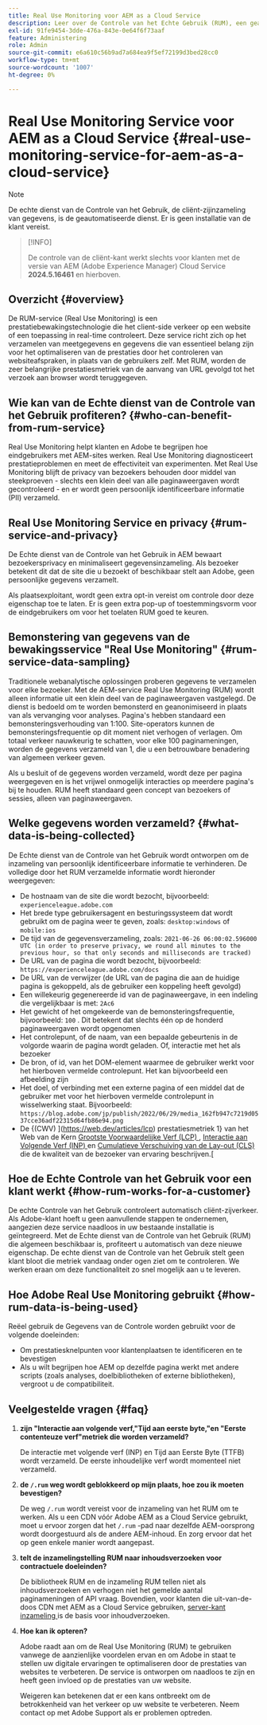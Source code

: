 ```yaml
---
title: Real Use Monitoring voor AEM as a Cloud Service
description: Leer over de Controle van het Echte Gebruik (RUM), een geautomatiseerde dienst die toestaat om de cliënt-zijinzameling van gegevens te controleren.
exl-id: 91fe9454-3dde-476a-843e-0e64f6f73aaf
feature: Administering
role: Admin
source-git-commit: e6a610c56b9ad7a684ea9f5ef72199d3bed28cc0
workflow-type: tm+mt
source-wordcount: '1007'
ht-degree: 0%

---
```


# Real Use Monitoring Service voor AEM as a Cloud Service {#real-use-monitoring-service-for-aem-as-a-cloud-service}

>[!NOTE]
>
>De echte dienst van de Controle van het Gebruik, de cliënt-zijinzameling van gegevens, is de geautomatiseerde dienst. Er is geen installatie van de klant vereist.

>[!INFO]
>
>De controle van de cliënt-kant werkt slechts voor klanten met de versie van AEM (Adobe Experience Manager) Cloud Service **2024.5.16461** en hierboven.

## Overzicht {#overview}

De RUM-service (Real Use Monitoring) is een prestatiebewakingstechnologie die het client-side verkeer op een website of een toepassing in real-time controleert. Deze service richt zich op het verzamelen van meetgegevens en gegevens die van essentieel belang zijn voor het optimaliseren van de prestaties door het controleren van websiteafspraken, in plaats van de gebruikers zelf. Met RUM, worden de zeer belangrijke prestatiesmetriek van de aanvang van URL gevolgd tot het verzoek aan browser wordt teruggegeven.

## Wie kan van de Echte dienst van de Controle van het Gebruik profiteren? {#who-can-benefit-from-rum-service}

Real Use Monitoring helpt klanten en Adobe te begrijpen hoe eindgebruikers met AEM-sites werken. Real Use Monitoring diagnosticeert prestatieproblemen en meet de effectiviteit van experimenten. Met Real Use Monitoring blijft de privacy van bezoekers behouden door middel van steekproeven - slechts een klein deel van alle paginaweergaven wordt gecontroleerd - en er wordt geen persoonlijk identificeerbare informatie (PII) verzameld.

## Real Use Monitoring Service en privacy {#rum-service-and-privacy}

De Echte dienst van de Controle van het Gebruik in AEM bewaart bezoekersprivacy en minimaliseert gegevensinzameling. Als bezoeker betekent dit dat de site die u bezoekt of beschikbaar stelt aan Adobe, geen persoonlijke gegevens verzamelt.

Als plaatsexploitant, wordt geen extra opt-in vereist om controle door deze eigenschap toe te laten. Er is geen extra pop-up of toestemmingsvorm voor de eindgebruikers om voor het toelaten RUM goed te keuren.

## Bemonstering van gegevens van de bewakingsservice &quot;Real Use Monitoring&quot; {#rum-service-data-sampling}

Traditionele webanalytische oplossingen proberen gegevens te verzamelen voor elke bezoeker. Met de AEM-service Real Use Monitoring (RUM) wordt alleen informatie uit een klein deel van de paginaweergaven vastgelegd. De dienst is bedoeld om te worden bemonsterd en geanonimiseerd in plaats van als vervanging voor analyses. Pagina&#39;s hebben standaard een bemonsteringsverhouding van 1:100. Site-operators kunnen de bemonsteringsfrequentie op dit moment niet verhogen of verlagen. Om totaal verkeer nauwkeurig te schatten, voor elke 100 paginameningen, worden de gegevens verzameld van 1, die u een betrouwbare benadering van algemeen verkeer geven.

Als u besluit of de gegevens worden verzameld, wordt deze per pagina weergegeven en is het vrijwel onmogelijk interacties op meerdere pagina&#39;s bij te houden. RUM heeft standaard geen concept van bezoekers of sessies, alleen van paginaweergaven.

## Welke gegevens worden verzameld? {#what-data-is-being-collected}

De Echte dienst van de Controle van het Gebruik wordt ontworpen om de inzameling van persoonlijk identificeerbare informatie te verhinderen. De volledige door het RUM verzamelde informatie wordt hieronder weergegeven:

* De hostnaam van de site die wordt bezocht, bijvoorbeeld: `experienceleague.adobe.com`
* Het brede type gebruikersagent en besturingssysteem dat wordt gebruikt om de pagina weer te geven, zoals: `desktop:windows` of `mobile:ios`
* De tijd van de gegevensverzameling, zoals: `2021-06-26 06:00:02.596000 UTC (in order to preserve privacy, we round all minutes to the previous hour, so that only seconds and milliseconds are tracked)`
* De URL van de pagina die wordt bezocht, bijvoorbeeld: `https://experienceleague.adobe.com/docs`
* De URL van de verwijzer (de URL van de pagina die aan de huidige pagina is gekoppeld, als de gebruiker een koppeling heeft gevolgd)
* Een willekeurig gegenereerde id van de paginaweergave, in een indeling die vergelijkbaar is met: `2Ac6`
* Het gewicht of het omgekeerde van de bemonsteringsfrequentie, bijvoorbeeld: `100` . Dit betekent dat slechts één op de honderd paginaweergaven wordt opgenomen
* Het controlepunt, of de naam, van een bepaalde gebeurtenis in de volgorde waarin de pagina wordt geladen. Of, interactie met het als bezoeker
* De bron, of id, van het DOM-element waarmee de gebruiker werkt voor het hierboven vermelde controlepunt. Het kan bijvoorbeeld een afbeelding zijn
* Het doel, of verbinding met een externe pagina of een middel dat de gebruiker met voor het hierboven vermelde controlepunt in wisselwerking staat. Bijvoorbeeld: `https://blog.adobe.com/jp/publish/2022/06/29/media_162fb947c7219d0537cce36adf22315d64fb86e94.png`
* De {(CWV) ](https://web.dev/articles/lcp) prestatiesmetriek 1} van het Web van de Kern [ Grootste Voorwaardelijke Verf (LCP) ](https://web.dev/articles/lcp), [ Interactie aan Volgende Verf (INP) ](https://web.dev/articles/inp) en [ Cumulatieve Verschuiving van de Lay-out (CLS) ](https://web.dev/articles/cls) die de kwaliteit van de bezoeker van ervaring beschrijven.[

## Hoe de Echte Controle van het Gebruik voor een klant werkt {#how-rum-works-for-a-customer}

De echte Controle van het Gebruik controleert automatisch cliënt-zijverkeer. Als Adobe-klant hoeft u geen aanvullende stappen te ondernemen, aangezien deze service naadloos in uw bestaande installatie is geïntegreerd. Met de Echte dienst van de Controle van het Gebruik (RUM) die algemeen beschikbaar is, profiteert u automatisch van deze nieuwe eigenschap. De echte dienst van de Controle van het Gebruik stelt geen klant bloot die metriek vandaag onder ogen ziet om te controleren. We werken eraan om deze functionaliteit zo snel mogelijk aan u te leveren.

<!-- Alexandru: hiding temporarily, until we figure out where this needs to be linked to 

If you wish to leverage more insights with this new feature to optimize your digital experiences effortlessly, please see here (link to Row 99). -->

## Hoe Adobe Real Use Monitoring gebruikt {#how-rum-data-is-being-used}

Reëel gebruik de Gegevens van de Controle worden gebruikt voor de volgende doeleinden:

* Om prestatiesknelpunten voor klantenplaatsen te identificeren en te bevestigen
* Als u wilt begrijpen hoe AEM op dezelfde pagina werkt met andere scripts (zoals analyses, doelbibliotheken of externe bibliotheken), vergroot u de compatibiliteit.
<!--
## Limitations and understanding variance in page views and performance metrics {#limitations-and-understanding-variance-in-page-views-and-performance-metrics}

Here are key considerations for customers to keep in mind when interpreting their RUM data:

1. **Tracker blockers**

   * End-users employing tracker blockers or privacy extensions can impede RUM data collection, as these tools restrict the tracking scripts' execution. This restriction may lead to underreported page views and user interactions, creating a discrepancy between actual site activity and the data captured by RUM.

1. **Limitations in capturing headless API/JSON calls**

   * RUM data service focuses on the client-side experience and doesn't capture the backend API or JSON calls made from a non-AEM headless app at this time. The exclusion of these calls from RUM service data creates variances from the content requests measured by CDN Analytics.
-->

## Veelgestelde vragen {#faq}

<!-- REMOVED THIS FAQ AS PER EMAIL REQUEST FROM SHWETA DUA, SEPTEMBER 4, 2024 TO THE DL-AEM-DOCS GROUP 
1. **Can customers integrate the RUM service scripts with third-party systems like Dynatrace?**

   Yes.
-->

1. **zijn &quot;Interactie aan volgende verf,&quot;Tijd aan eerste byte,&quot;en &quot;Eerste contenteuze verf&quot;metriek die worden verzameld?**

   De interactie met volgende verf (INP) en Tijd aan Eerste Byte (TTFB) wordt verzameld.  De eerste inhoudelijke verf wordt momenteel niet verzameld.

1. **de `/.rum` weg wordt geblokkeerd op mijn plaats, hoe zou ik moeten bevestigen?**

   De weg `/.rum` wordt vereist voor de inzameling van het RUM om te werken. Als u een CDN vóór Adobe AEM as a Cloud Service gebruikt, moet u ervoor zorgen dat het `/.rum` -pad naar dezelfde AEM-oorsprong wordt doorgestuurd als de andere AEM-inhoud. En zorg ervoor dat het op geen enkele manier wordt aangepast.

1. **telt de inzamelingstelling RUM naar inhoudsverzoeken voor contractuele doeleinden?**

   De bibliotheek RUM en de inzameling RUM tellen niet als inhoudsverzoeken en verhogen niet het gemelde aantal paginameningen of API vraag. Bovendien, voor klanten die uit-van-de-doos CDN met AEM as a Cloud Service gebruiken, [ server-kant inzameling ](#serverside-collection) is de basis voor inhoudverzoeken.

1. **Hoe kan ik opteren?**

   Adobe raadt aan om de Real Use Monitoring (RUM) te gebruiken vanwege de aanzienlijke voordelen ervan en om Adobe in staat te stellen uw digitale ervaringen te optimaliseren door de prestaties van websites te verbeteren. De service is ontworpen om naadloos te zijn en heeft geen invloed op de prestaties van uw website.

   Weigeren kan betekenen dat er een kans ontbreekt om de betrokkenheid van het verkeer op uw website te verbeteren. Neem contact op met Adobe Support als er problemen optreden.